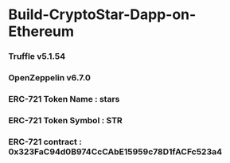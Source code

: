 # Build-CryptoStar-Dapp-on-Ethereum
### Truffle v5.1.54 
### OpenZeppelin v6.7.0
### ERC-721 Token Name : stars
### ERC-721 Token Symbol : STR
### ERC-721 contract : 0x323FaC94d0B974CcCAbE15959c78D1fACFc523a4
